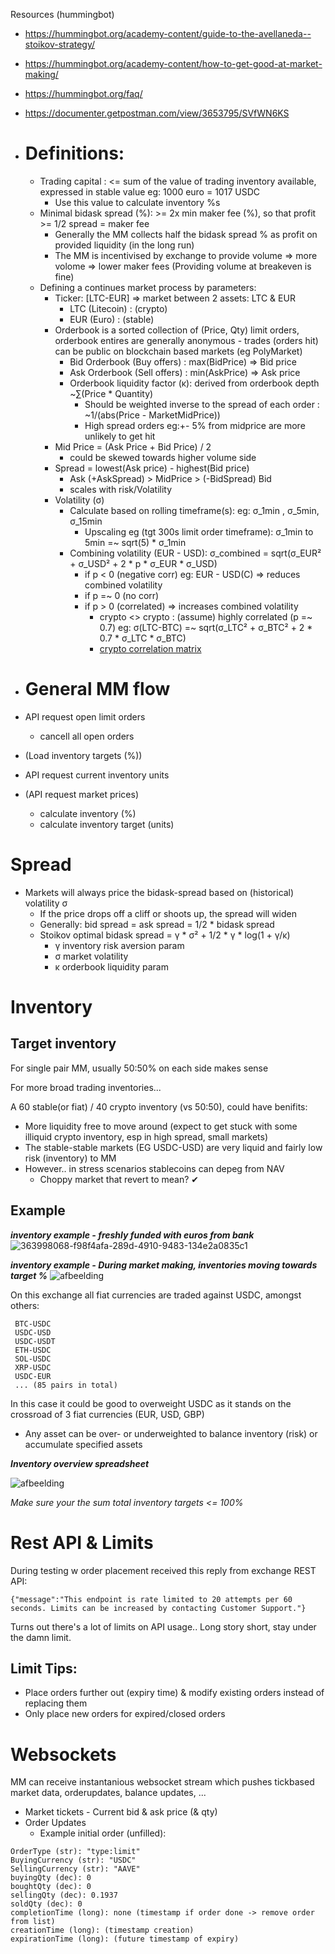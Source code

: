Resources (hummingbot)
- https://hummingbot.org/academy-content/guide-to-the-avellaneda--stoikov-strategy/
- https://hummingbot.org/academy-content/how-to-get-good-at-market-making/
- https://hummingbot.org/faq/
- https://documenter.getpostman.com/view/3653795/SVfWN6KS


- # Definitions:
    - Trading capital : <= sum of the value of trading inventory available, expressed in stable value eg: 1000 euro = 1017 USDC
        - Use this value to calculate inventory %s 
    - Minimal bidask spread (%): >= 2x min maker fee (%), so that profit >= 1/2 spread = maker fee
        - Generally the MM collects half the bidask spread % as profit on provided liquidity (in the long run)
        - The MM is incentivised by exchange to provide volume => more volome => lower maker fees (Providing volume at breakeven is fine)
    - Defining a continues market process by parameters:
      - Ticker: [LTC-EUR] => market between 2 assets: LTC & EUR
         - LTC (Litecoin) : (crypto)
         - EUR (Euro)     : (stable)
      - Orderbook is a sorted collection of (Price, Qty) limit orders, orderbook entires are generally anonymous - trades (orders hit) can be public on blockchain based markets (eg PolyMarket)
        - Bid Orderbook (Buy offers)  : max(BidPrice) => Bid price
        - Ask Orderbook (Sell offers) : min(AskPrice) => Ask price
        - Orderbook liquidity factor (κ): derived from orderbook depth ~∑(Price * Quantity)
            - Should be weighted inverse to the spread of each order : ~1/(abs(Price - MarketMidPrice))
            - High spread orders eg:+- 5% from midprice are more unlikely to get hit
      - Mid Price = (Ask Price + Bid Price) / 2
          - could be skewed towards higher volume side
      - Spread = lowest(Ask price) - highest(Bid price)
          - Ask (+AskSpread) > MidPrice > (-BidSpread) Bid
          - scales with risk/Volatility
      - Volatility (σ)
          - Calculate based on rolling timeframe(s): eg: σ_1min , σ_5min, σ_15min
             - Upscaling eg (tgt 300s limit order timeframe): σ_1min to 5min =~ sqrt(5) * σ_1min
          - Combining volatility (EUR - USD): σ_combined​ = sqrt(σ_EUR²​ + σ_USD² + 2 * p * σ_EUR​ * σ_USD​)
             - if p < 0 (negative corr) eg: EUR - USD(C) => reduces combined volatility
             - if p =~ 0 (no corr)
             - if p > 0 (correlated) => increases combined volatility
               - crypto <> crypto : (assume) highly correlated (p =~ 0.7) eg: σ(LTC-BTC) =~ sqrt(σ_LTC² + σ_BTC² + 2 * 0.7 * σ_LTC * σ_BTC)
               - [crypto correlation matrix](https://www.blockchaincenter.net/en/crypto-correlation-tool)
​

- # General MM flow
- API request open limit orders
  - cancell all open orders

- (Load inventory targets (%))
- API request current inventory units
- (API request market prices)
  - calculate inventory (%)
  - calculate inventory target (units)

# Spread

- Markets will always price the bidask-spread based on (historical) volatility σ
    - If the price drops off a cliff or shoots up, the spread will widen
    - Generally: bid spread = ask spread = 1/2 * bidask spread
    - Stoikov optimal bidask spread = γ * σ² + 1/2 * γ * log(1 + γ/κ)
      - γ inventory risk aversion param
      - σ market volatility
      - κ orderbook liquidity param
    

# Inventory

## Target inventory
For single pair MM, usually 50:50% on each side makes sense

For more broad trading inventories...

A 60 stable(or fiat) / 40 crypto inventory (vs 50:50), could have benifits:

- More liquidity free to move around (expect to get stuck with some illiquid crypto inventory, esp in high spread, small markets)
- The stable-stable markets (EG USDC-USD) are very liquid and fairly low risk (inventory) to MM
- However.. in stress scenarios stablecoins can depeg from NAV
  - Choppy market that revert to mean? ✔

## Example

***inventory example - freshly funded with euros from bank***
![363998068-f98f4afa-289d-4910-9483-134e2a0835c1](https://github.com/user-attachments/assets/e3fda990-d751-4503-9018-b11203f5e774)

***inventory example - During market making, inventories moving towards target %***
![afbeelding](https://github.com/user-attachments/assets/82fb5a3e-6dfa-4760-92ab-7fd0ab5fa033)


On this exchange all fiat currencies are traded against USDC, amongst others:
```
 BTC-USDC
 USDC-USD
 USDC-USDT
 ETH-USDC
 SOL-USDC
 XRP-USDC
 USDC-EUR
 ... (85 pairs in total)
```

In this case it could be good to overweight USDC as it stands on the crossroad of 3 fiat currencies (EUR, USD, GBP)
- Any asset can be over- or underweighted to balance inventory (risk) or accumulate specified assets

***Inventory overview spreadsheet***

![afbeelding](https://github.com/user-attachments/assets/cb253a7e-13d0-48e5-b015-0bfb856c996c)

*Make sure your the sum total inventory targets <= 100%* 

# Rest API & Limits
During testing w order placement received this reply from exchange REST API:

```{"message":"This endpoint is rate limited to 20 attempts per 60 seconds. Limits can be increased by contacting Customer Support."}```

Turns out there's a lot of limits on API usage.. Long story short, stay under the damn limit.

## Limit Tips:
- Place orders further out (expiry time) & modify existing orders instead of replacing them
- Only place new orders for expired/closed orders


# Websockets
MM can receive instantanious websocket stream which pushes tickbased market data, orderupdates, balance updates, ...
- Market tickets
      - Current bid & ask price (& qty)
- Order Updates
    - Example initial order (unfilled):
```
OrderType (str): "type:limit"
BuyingCurrency (str): "USDC" 
SellingCurrency (str): "AAVE"
buyingQty (dec): 0
boughtQty (dec): 0
sellingQty (dec): 0.1937
soldQty (dec): 0
completionTime (long): none (timestamp if order done -> remove order from list)
creationTime (long): (timestamp creation)
expirationTime (long): (future timestamp of expiry)
```
 
